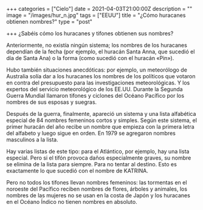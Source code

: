 +++
categories = ["Cielo"]
date = 2021-04-03T21:00:00Z
description = ""
image = "/images/hur_n.jpg"
tags = ["EEUU"]
title = "¿Cómo huracanes obtienen nombres?"
type = "post"

+++
¿Sabéis cómo los huracanes y tifones obtienen sus nombres?  
  
Anteriormente, no existía ningún sistema; los nombres de los huracanes dependían de la fecha (por ejemplo, el huracán Santa Anna, que sucedió el día de Santa Ana) o la forma (como sucedió con el huracán «Pin»).  
  
Hubo también situaciones anecdóticas: por ejemplo, un meteorólogo de Australia solía dar a los huracanes los nombres de los políticos que votaron en contra del presupuesto para las investigaciones meteorológicas. Y los expertos del servicio meteorológico de los EE.UU. Durante la Segunda Guerra Mundial llamaron tifones y ciclones del Océano Pacífico por los nombres de sus esposas y suegras.  
  
Después de la guerra, finalmente, apareció un sistema y una lista alfabética especial de 84 nombres femeninos cortos y simples. Según este sistema, el primer huracán del año recibe un nombre que empieza con la primera letra del alfabeto y luego sigue en orden. En 1979 se agregaron nombres masculinos a la lista.  
  
Hay varias listas de este tipo: para el Atlántico, por ejemplo, hay una lista especial. Pero si el tifón provoca daños especialmente graves, su nombre se elimina de la lista para siempre. Para no tentar al destino. Esto es exactamente lo que sucedió con el nombre de KATRINA.  
  
Pero no todos los tifones llevan nombres femeninos: las tormentas en el noroeste del Pacífico reciben nombres de flores, árboles y animales, los nombres de las mujeres no se usan en la costa de Japón y los huracanes en el Océano Índico no tienen nombres en absoluto.